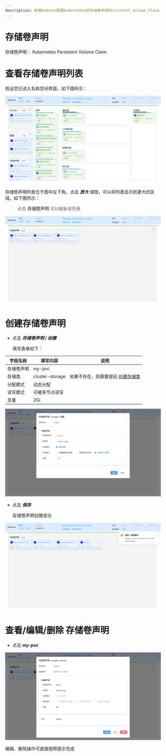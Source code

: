 ```yaml
---
description: 使用Kuboard配置Kubernetes的存储卷声明Persistent_Volume_Claim
---
```


# 存储卷声明

存储卷声明： Kubernetes Persistent Volume Claim



# 查看存储卷声明列表

假设您已进入名称空间界面，如下图所示：

![Kubernetes教程：在Kuboard中编辑存储卷声明-进入名称空间页](./secrets.assets/image-20190721110355464.png)

存储卷声明列表位于图中左下角，点击 ***放大*** 按钮，可以将列表显示到更大的区域，如下图所示：

> 点击 **存储卷声明** 可以刷新该列表

![Kubernetes教程：在Kuboard中编辑存储卷声明-刷新存储卷声明列表](./pvc.assets/image-20190721113708689.png)



# 创建存储卷声明

* 点击 ***存储卷声明 / 创建***

  填写表单如下：

| 字段名称   | 填写内容        | 说明                                                         |
| ---------- | --------------- | ------------------------------------------------------------ |
| 存储卷声明 | my-pvc          |                                                              |
| 存储类     | cluster-storage | 如果不存在，则需要提前 [创建存储类](/guide/cluster/storage.html?id=创建存储类) |
| 分配模式   | 动态分配        |                                                              |
| 读写模式   | 可被多节点读写  |                                                              |
| 总量       | 2Gi             |                                                              |

![Kubernetes教程：在Kuboard中编辑存储卷声明-创建存储卷声明](./pvc.assets/image-20190721113810235.png)

* 点击 ***保存***

  存储卷声明创建成功

![Kubernetes教程：在Kuboard中编辑存储卷声明-创建成功](./pvc.assets/image-20190721114112644.png)

# 查看/编辑/删除 存储卷声明

* 点击 ***my-pvc***

![Kubernetes教程：在Kuboard中编辑存储卷声明-编辑](./pvc.assets/image-20190721114211751.png)



编辑、删除操作可直接按照提示完成
